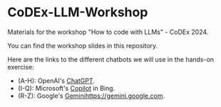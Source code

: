 # CoDEx-LLM-Workshop
Materials for the workshop "How to code with LLMs" - CoDEx 2024.

You can find the workshop slides in this repository.

Here are the links to the different chatbots we will use in the hands-on exercise:
* (A-H): OpenAI's [ChatGPT](https://chat.openai.com/).
* (I-Q): Microsoft's [Copilot](https://www.bing.com/chat) in Bing.
* (R-Z): Google's [Gemini](https://gemini.google.com)https://gemini.google.com.
